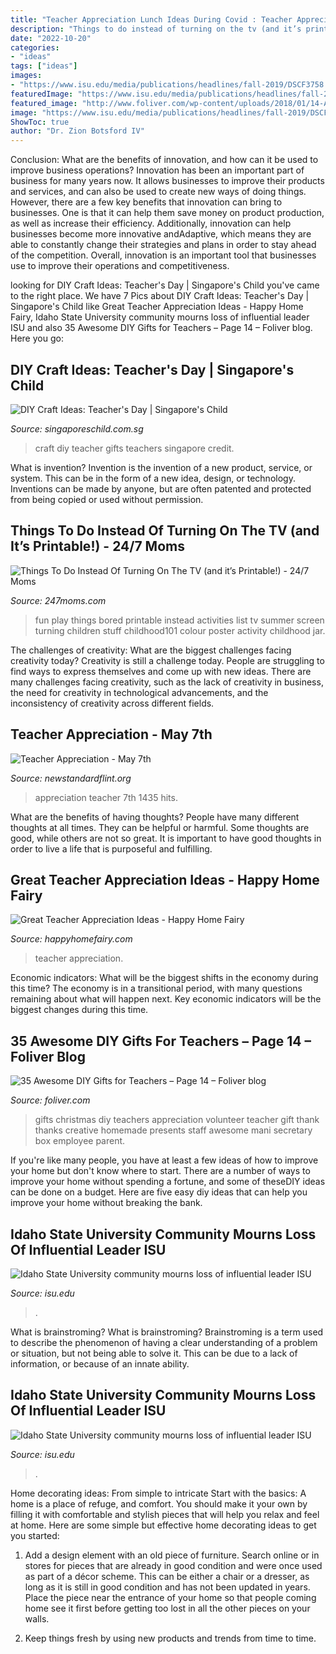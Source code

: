```yaml
---
title: "Teacher Appreciation Lunch Ideas During Covid : Teacher Appreciation"
description: "Things to do instead of turning on the tv (and it’s printable!)"
date: "2022-10-20"
categories:
- "ideas"
tags: ["ideas"]
images:
- "https://www.isu.edu/media/publications/headlines/fall-2019/DSCF3758.JPG"
featuredImage: "https://www.isu.edu/media/publications/headlines/fall-2019/CWHOGLodore33.JPG"
featured_image: "http://www.foliver.com/wp-content/uploads/2018/01/14-Awesome-DIY-Gifts-for-Teachers.jpg"
image: "https://www.isu.edu/media/publications/headlines/fall-2019/DSCF3758.JPG"
ShowToc: true
author: "Dr. Zion Botsford IV"
---
```



Conclusion: What are the benefits of innovation, and how can it be used to improve business operations?
Innovation has been an important part of business for many years now. It allows businesses to improve their products and services, and can also be used to create new ways of doing things. However, there are a few key benefits that innovation can bring to businesses. One is that it can help them save money on product production, as well as increase their efficiency. Additionally, innovation can help businesses become more innovative andAdaptive, which means they are able to constantly change their strategies and plans in order to stay ahead of the competition. Overall, innovation is an important tool that businesses use to improve their operations and competitiveness.

	

		
looking for DIY Craft Ideas: Teacher&#039;s Day | Singapore&#039;s Child you've came to the right place. We have 7 Pics about DIY Craft Ideas: Teacher&#039;s Day | Singapore&#039;s Child like Great Teacher Appreciation Ideas - Happy Home Fairy, Idaho State University community mourns loss of influential leader ISU and also 35 Awesome DIY Gifts for Teachers – Page 14 – Foliver blog. Here you go:
		
    
## DIY Craft Ideas: Teacher&#039;s Day | Singapore&#039;s Child

<img loading=lazy src="http://singaporeschild.com.sg/wp-content/uploads/2017/08/wwwthenorthwestmommacom.jpg" onerror="this.onerror=null;this.src='https://tse3.mm.bing.net/th?id=OIP.UgttKWfqY14DlvuvTeNq2gD6D6&amp;pid=15.1';" alt="DIY Craft Ideas: Teacher&#039;s Day | Singapore&#039;s Child">

_Source: singaporeschild.com.sg_

>craft diy teacher gifts teachers singapore credit. 

	

What is invention?
Invention is the invention of a new product, service, or system. This can be in the form of a new idea, design, or technology. Inventions can be made by anyone, but are often patented and protected from being copied or used without permission.

    
## Things To Do Instead Of Turning On The TV (and It’s Printable!) - 24/7 Moms

<img loading=lazy src="http://d1in1towyr636m.cloudfront.net/wp-content/uploads/2012/07/play-ideas-coloured-small.jpg" onerror="this.onerror=null;this.src='https://tse1.mm.bing.net/th?id=OIP.Ou1WgMKejIXYJ33ovl3G4gHaKe&amp;pid=15.1';" alt="Things To Do Instead Of Turning On The TV (and it’s Printable!) - 24/7 Moms">

_Source: 247moms.com_

>fun play things bored printable instead activities list tv summer screen turning children stuff childhood101 colour poster activity childhood jar. 

	

The challenges of creativity: What are the biggest challenges facing creativity today?
Creativity is still a challenge today. People are struggling to find ways to express themselves and come up with new ideas. There are many challenges facing creativity, such as the lack of creativity in business, the need for creativity in technological advancements, and the inconsistency of creativity across different fields.

    
## Teacher Appreciation - May 7th

<img loading=lazy src="http://newstandardflint.org/images/blog/18-19/TeacherAppreciation/Pic01.jpg" onerror="this.onerror=null;this.src='https://tse2.mm.bing.net/th?id=OIP.cED-tAj-bj8yGlC9xCmliAHaJ4&amp;pid=15.1';" alt="Teacher Appreciation - May 7th">

_Source: newstandardflint.org_

>appreciation teacher 7th 1435 hits. 

	

What are the benefits of having thoughts?
People have many different thoughts at all times. They can be helpful or harmful. Some thoughts are good, while others are not so great. It is important to have good thoughts in order to live a life that is purposeful and fulfilling.

    
## Great Teacher Appreciation Ideas - Happy Home Fairy

<img loading=lazy src="https://i1.wp.com/happyhomefairy.com/wp-content/uploads/2012/05/teacher-5.jpg?fit=1600%2C1280&amp;ssl=1" onerror="this.onerror=null;this.src='https://tse3.mm.bing.net/th?id=OIP.QqaiHcdcn2UT6_-M2fFswwHaF7&amp;pid=15.1';" alt="Great Teacher Appreciation Ideas - Happy Home Fairy">

_Source: happyhomefairy.com_

>teacher appreciation. 

	

Economic indicators: What will be the biggest shifts in the economy during this time?
The economy is in a transitional period, with many questions remaining about what will happen next. Key economic indicators will be the biggest changes during this time.

    
## 35 Awesome DIY Gifts For Teachers – Page 14 – Foliver Blog

<img loading=lazy src="http://www.foliver.com/wp-content/uploads/2018/01/14-Awesome-DIY-Gifts-for-Teachers.jpg" onerror="this.onerror=null;this.src='https://tse4.mm.bing.net/th?id=OIP.toWy3353ei-HI2XbT9rqLQHaPf&amp;pid=15.1';" alt="35 Awesome DIY Gifts for Teachers – Page 14 – Foliver blog">

_Source: foliver.com_

>gifts christmas diy teachers appreciation volunteer teacher gift thank thanks creative homemade presents staff awesome mani secretary box employee parent. 

	

If you're like many people, you have at least a few ideas of how to improve your home but don't know where to start. There are a number of ways to improve your home without spending a fortune, and some of theseDIY ideas can be done on a budget. Here are five easy diy ideas that can help you improve your home without breaking the bank.

    
## Idaho State University Community Mourns Loss Of Influential Leader ISU

<img loading=lazy src="https://www.isu.edu/media/publications/headlines/fall-2019/DSCF3758.JPG" onerror="this.onerror=null;this.src='https://tse4.mm.bing.net/th?id=OIP.MuP7nGVutADm13FBx5CB9wAAAA&amp;pid=15.1';" alt="Idaho State University community mourns loss of influential leader ISU">

_Source: isu.edu_

>. 

	

What is brainstroming?
What is brainstroming? Brainstroming is a term used to describe the phenomenon of having a clear understanding of a problem or situation, but not being able to solve it. This can be due to a lack of information, or because of an innate ability.

    
## Idaho State University Community Mourns Loss Of Influential Leader ISU

<img loading=lazy src="https://www.isu.edu/media/publications/headlines/fall-2019/CWHOGLodore33.JPG" onerror="this.onerror=null;this.src='https://tse1.mm.bing.net/th?id=OIP.Pe68H5fBgC0BYvoCsr5LYAAAAA&amp;pid=15.1';" alt="Idaho State University community mourns loss of influential leader ISU">

_Source: isu.edu_

>. 

	

Home decorating ideas: From simple to intricate
Start with the basics: A home is a place of refuge, and comfort. You should make it your own by filling it with comfortable and stylish pieces that will help you relax and feel at home. Here are some simple but effective home decorating ideas to get you started:
1. Add a design element with an old piece of furniture. Search online or in stores for pieces that are already in good condition and were once used as part of a décor scheme. This can be either a chair or a dresser, as long as it is still in good condition and has not been updated in years. Place the piece near the entrance of your home so that people coming home see it first before getting too lost in all the other pieces on your walls.

2. Keep things fresh by using new products and trends from time to time.


